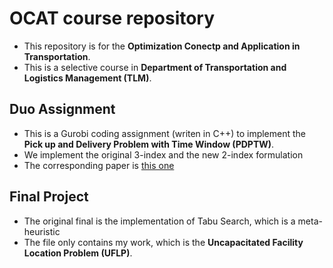 # OCAT course repository
- This repository is for the **Optimization Conectp and Application in Transportation**.
- This is a selective course in **Department of Transportation and Logistics Management (TLM)**. 

## Duo Assignment
- This is a Gurobi coding assignment (writen in C++) to implement the **Pick up and Delivery Problem with Time Window (PDPTW)**.
- We implement the original 3-index and the new 2-index formulation
- The corresponding paper is [this one](https://www.sciencedirect.com/science/article/pii/S0167637717302651)

## Final Project
- The original final is the implementation of Tabu Search, which is a meta-heuristic
- The file only contains my work, which is the **Uncapacitated Facility Location Problem  (UFLP)**.
